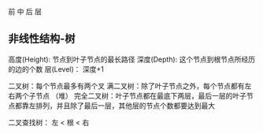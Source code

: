 前  中  后  层

## 非线性结构-树
  高度(Height): 节点到叶子节点的最长路径
  深度(Depth): 这个节点到根节点所经历的边的个数
  层(Level)： 深度+1

  二叉树：每个节点最多有两个叉
  满二叉树：除了叶子节点之外，每个节点都有左右两个子节点 （堆）
  完全二叉树：叶子节点都在最底下两层，最后一层的叶子节点都靠左排列，并且除了最后一层，其他层的节点个数都要达到最大

  二叉查找树： 左 < 根 < 右